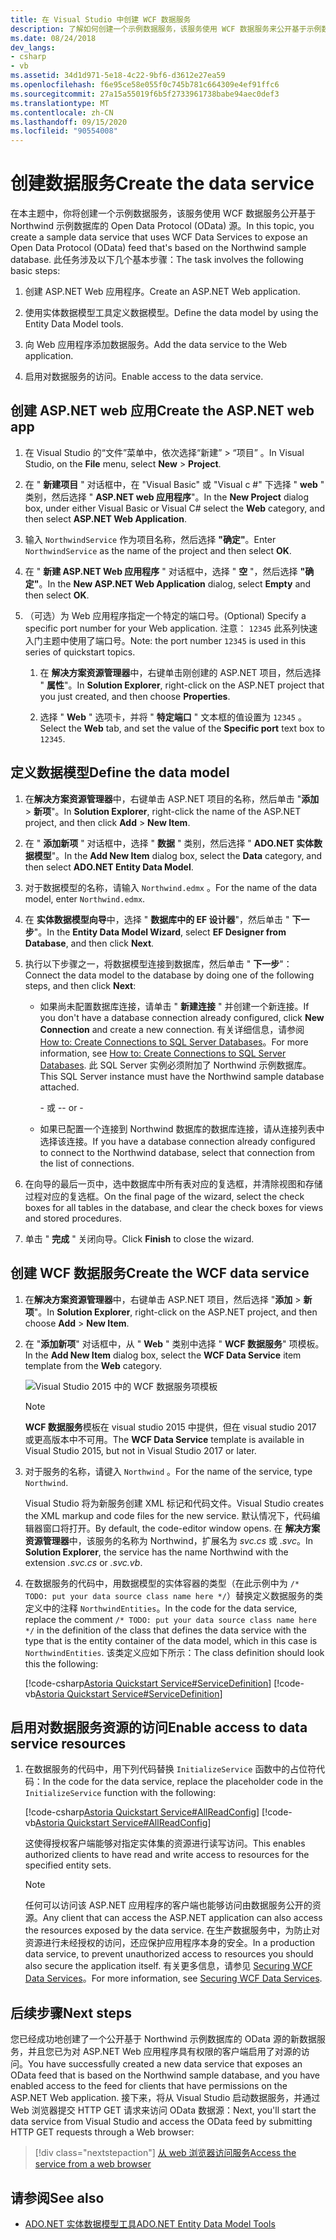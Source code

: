```yaml
---
title: 在 Visual Studio 中创建 WCF 数据服务
description: 了解如何创建一个示例数据服务，该服务使用 WCF 数据服务来公开基于示例数据库的 OData 源。
ms.date: 08/24/2018
dev_langs:
- csharp
- vb
ms.assetid: 34d1d971-5e18-4c22-9bf6-d3612e27ea59
ms.openlocfilehash: f6e95ce58e055f0c745b781c664309e4ef91ffc6
ms.sourcegitcommit: 27a15a55019f6b5f2733961738babe94aec0def3
ms.translationtype: MT
ms.contentlocale: zh-CN
ms.lasthandoff: 09/15/2020
ms.locfileid: "90554008"
---
```

# <a name="create-the-data-service"></a><span data-ttu-id="5b78d-103">创建数据服务</span><span class="sxs-lookup"><span data-stu-id="5b78d-103">Create the data service</span></span>

<span data-ttu-id="5b78d-104">在本主题中，你将创建一个示例数据服务，该服务使用 WCF 数据服务公开基于 Northwind 示例数据库的 Open Data Protocol (OData) 源。</span><span class="sxs-lookup"><span data-stu-id="5b78d-104">In this topic, you create a sample data service that uses WCF Data Services to expose an Open Data Protocol (OData) feed that's based on the Northwind sample database.</span></span> <span data-ttu-id="5b78d-105">此任务涉及以下几个基本步骤：</span><span class="sxs-lookup"><span data-stu-id="5b78d-105">The task involves the following basic steps:</span></span>

1. <span data-ttu-id="5b78d-106">创建 ASP.NET Web 应用程序。</span><span class="sxs-lookup"><span data-stu-id="5b78d-106">Create an ASP.NET Web application.</span></span>

2. <span data-ttu-id="5b78d-107">使用实体数据模型工具定义数据模型。</span><span class="sxs-lookup"><span data-stu-id="5b78d-107">Define the data model by using the Entity Data Model tools.</span></span>

3. <span data-ttu-id="5b78d-108">向 Web 应用程序添加数据服务。</span><span class="sxs-lookup"><span data-stu-id="5b78d-108">Add the data service to the Web application.</span></span>

4. <span data-ttu-id="5b78d-109">启用对数据服务的访问。</span><span class="sxs-lookup"><span data-stu-id="5b78d-109">Enable access to the data service.</span></span>

## <a name="create-the-aspnet-web-app"></a><span data-ttu-id="5b78d-110">创建 ASP.NET web 应用</span><span class="sxs-lookup"><span data-stu-id="5b78d-110">Create the ASP.NET web app</span></span>

1. <span data-ttu-id="5b78d-111">在 Visual Studio 的“文件”菜单中，依次选择“新建” > “项目”    。</span><span class="sxs-lookup"><span data-stu-id="5b78d-111">In Visual Studio, on the **File** menu, select **New** > **Project**.</span></span>

1. <span data-ttu-id="5b78d-112">在 " **新建项目** " 对话框中，在 "Visual Basic" 或 "Visual c #" 下选择 " **web** " 类别，然后选择 " **ASP.NET web 应用程序**"。</span><span class="sxs-lookup"><span data-stu-id="5b78d-112">In the **New Project** dialog box, under either Visual Basic or Visual C# select the **Web** category, and then select **ASP.NET Web Application**.</span></span>

1. <span data-ttu-id="5b78d-113">输入 `NorthwindService` 作为项目名称，然后选择 **"确定"**。</span><span class="sxs-lookup"><span data-stu-id="5b78d-113">Enter `NorthwindService` as the name of the project and then select **OK**.</span></span>

1. <span data-ttu-id="5b78d-114">在 " **新建 ASP.NET Web 应用程序** " 对话框中，选择 " **空** "，然后选择 **"确定"**。</span><span class="sxs-lookup"><span data-stu-id="5b78d-114">In the **New ASP.NET Web Application** dialog, select **Empty** and then select **OK**.</span></span>

1. <span data-ttu-id="5b78d-115">（可选）为 Web 应用程序指定一个特定的端口号。</span><span class="sxs-lookup"><span data-stu-id="5b78d-115">(Optional) Specify a specific port number for your Web application.</span></span> <span data-ttu-id="5b78d-116">注意： `12345` 此系列快速入门主题中使用了端口号。</span><span class="sxs-lookup"><span data-stu-id="5b78d-116">Note: the port number `12345` is used in this series of quickstart topics.</span></span>

    1. <span data-ttu-id="5b78d-117">在 **解决方案资源管理器**中，右键单击刚创建的 ASP.NET 项目，然后选择 " **属性**"。</span><span class="sxs-lookup"><span data-stu-id="5b78d-117">In **Solution Explorer**, right-click on the ASP.NET project that you just created, and then choose **Properties**.</span></span>

    2. <span data-ttu-id="5b78d-118">选择 " **Web** " 选项卡，并将 " **特定端口** " 文本框的值设置为 `12345` 。</span><span class="sxs-lookup"><span data-stu-id="5b78d-118">Select the **Web** tab, and set the value of the **Specific port** text box to `12345`.</span></span>

## <a name="define-the-data-model"></a><span data-ttu-id="5b78d-119">定义数据模型</span><span class="sxs-lookup"><span data-stu-id="5b78d-119">Define the data model</span></span>

1. <span data-ttu-id="5b78d-120">在**解决方案资源管理器**中，右键单击 ASP.NET 项目的名称，然后单击 "**添加**  >  **新项**"。</span><span class="sxs-lookup"><span data-stu-id="5b78d-120">In **Solution Explorer**, right-click the name of the ASP.NET project, and then click **Add** > **New Item**.</span></span>

2. <span data-ttu-id="5b78d-121">在 " **添加新项** " 对话框中，选择 " **数据** " 类别，然后选择 " **ADO.NET 实体数据模型**"。</span><span class="sxs-lookup"><span data-stu-id="5b78d-121">In the **Add New Item** dialog box, select the **Data** category, and then select **ADO.NET Entity Data Model**.</span></span>

3. <span data-ttu-id="5b78d-122">对于数据模型的名称，请输入 `Northwind.edmx` 。</span><span class="sxs-lookup"><span data-stu-id="5b78d-122">For the name of the data model, enter `Northwind.edmx`.</span></span>

4. <span data-ttu-id="5b78d-123">在 **实体数据模型向导**中，选择 " **数据库中的 EF 设计器**"，然后单击 " **下一步**"。</span><span class="sxs-lookup"><span data-stu-id="5b78d-123">In the **Entity Data Model Wizard**, select **EF Designer from Database**, and then click **Next**.</span></span>

5. <span data-ttu-id="5b78d-124">执行以下步骤之一，将数据模型连接到数据库，然后单击 " **下一步**"：</span><span class="sxs-lookup"><span data-stu-id="5b78d-124">Connect the data model to the database by doing one of the following steps, and then click **Next**:</span></span>

    - <span data-ttu-id="5b78d-125">如果尚未配置数据库连接，请单击 " **新建连接** " 并创建一个新连接。</span><span class="sxs-lookup"><span data-stu-id="5b78d-125">If you don't have a database connection already configured, click **New Connection** and create a new connection.</span></span> <span data-ttu-id="5b78d-126">有关详细信息，请参阅 [How to: Create Connections to SQL Server Databases](/previous-versions/visualstudio/visual-studio-2008/s4yys16a(v=vs.90))。</span><span class="sxs-lookup"><span data-stu-id="5b78d-126">For more information, see [How to: Create Connections to SQL Server Databases](/previous-versions/visualstudio/visual-studio-2008/s4yys16a(v=vs.90)).</span></span> <span data-ttu-id="5b78d-127">此 SQL Server 实例必须附加了 Northwind 示例数据库。</span><span class="sxs-lookup"><span data-stu-id="5b78d-127">This SQL Server instance must have the Northwind sample database attached.</span></span>

         <span data-ttu-id="5b78d-128">\- 或 -</span><span class="sxs-lookup"><span data-stu-id="5b78d-128">\- or -</span></span>

    - <span data-ttu-id="5b78d-129">如果已配置一个连接到 Northwind 数据库的数据库连接，请从连接列表中选择该连接。</span><span class="sxs-lookup"><span data-stu-id="5b78d-129">If you have a database connection already configured to connect to the Northwind database, select that connection from the list of connections.</span></span>

6. <span data-ttu-id="5b78d-130">在向导的最后一页中，选中数据库中所有表对应的复选框，并清除视图和存储过程对应的复选框。</span><span class="sxs-lookup"><span data-stu-id="5b78d-130">On the final page of the wizard, select the check boxes for all tables in the database, and clear the check boxes for views and stored procedures.</span></span>

7. <span data-ttu-id="5b78d-131">单击 " **完成** " 关闭向导。</span><span class="sxs-lookup"><span data-stu-id="5b78d-131">Click **Finish** to close the wizard.</span></span>

## <a name="create-the-wcf-data-service"></a><span data-ttu-id="5b78d-132">创建 WCF 数据服务</span><span class="sxs-lookup"><span data-stu-id="5b78d-132">Create the WCF data service</span></span>

1. <span data-ttu-id="5b78d-133">在**解决方案资源管理器**中，右键单击 ASP.NET 项目，然后选择 "**添加**  >  **新项**"。</span><span class="sxs-lookup"><span data-stu-id="5b78d-133">In **Solution Explorer**, right-click on the ASP.NET project, and then choose **Add** > **New Item**.</span></span>

2. <span data-ttu-id="5b78d-134">在 "**添加新项**" 对话框中，从 " **Web** " 类别中选择 " **WCF 数据服务**" 项模板。</span><span class="sxs-lookup"><span data-stu-id="5b78d-134">In the **Add New Item** dialog box, select the **WCF Data Service** item template from the **Web** category.</span></span>

   ![Visual Studio 2015 中的 WCF 数据服务项模板](./media/wcf-data-service-item-template.png)

   > [!NOTE]
   > <span data-ttu-id="5b78d-136">**WCF 数据服务**模板在 visual studio 2015 中提供，但在 visual studio 2017 或更高版本中不可用。</span><span class="sxs-lookup"><span data-stu-id="5b78d-136">The **WCF Data Service** template is available in Visual Studio 2015, but not in Visual Studio 2017 or later.</span></span>

3. <span data-ttu-id="5b78d-137">对于服务的名称，请键入 `Northwind` 。</span><span class="sxs-lookup"><span data-stu-id="5b78d-137">For the name of the service, type `Northwind`.</span></span>

     <span data-ttu-id="5b78d-138">Visual Studio 将为新服务创建 XML 标记和代码文件。</span><span class="sxs-lookup"><span data-stu-id="5b78d-138">Visual Studio creates the XML markup and code files for the new service.</span></span> <span data-ttu-id="5b78d-139">默认情况下，代码编辑器窗口将打开。</span><span class="sxs-lookup"><span data-stu-id="5b78d-139">By default, the code-editor window opens.</span></span> <span data-ttu-id="5b78d-140">在 **解决方案资源管理器**中，该服务的名称为 Northwind，扩展名为 *svc.cs* 或 *.svc*。</span><span class="sxs-lookup"><span data-stu-id="5b78d-140">In **Solution Explorer**, the service has the name Northwind with the extension *.svc.cs* or *.svc.vb*.</span></span>

4. <span data-ttu-id="5b78d-141">在数据服务的代码中，用数据模型的实体容器的类型（在此示例中为 `/* TODO: put your data source class name here */`）替换定义数据服务的类定义中的注释 `NorthwindEntities`。</span><span class="sxs-lookup"><span data-stu-id="5b78d-141">In the code for the data service, replace the comment `/* TODO: put your data source class name here */` in the definition of the class that defines the data service with the type that is the entity container of the data model, which in this case is `NorthwindEntities`.</span></span> <span data-ttu-id="5b78d-142">该类定义应如下所示：</span><span class="sxs-lookup"><span data-stu-id="5b78d-142">The class definition should look this the following:</span></span>

     [!code-csharp[Astoria Quickstart Service#ServiceDefinition](../../../../samples/snippets/csharp/VS_Snippets_Misc/astoria_quickstart_service/cs/northwind.svc.cs#servicedefinition)]
     [!code-vb[Astoria Quickstart Service#ServiceDefinition](../../../../samples/snippets/visualbasic/VS_Snippets_Misc/astoria_quickstart_service/vb/northwind.svc.vb#servicedefinition)]

## <a name="enable-access-to-data-service-resources"></a><span data-ttu-id="5b78d-143">启用对数据服务资源的访问</span><span class="sxs-lookup"><span data-stu-id="5b78d-143">Enable access to data service resources</span></span>

1. <span data-ttu-id="5b78d-144">在数据服务的代码中，用下列代码替换 `InitializeService` 函数中的占位符代码：</span><span class="sxs-lookup"><span data-stu-id="5b78d-144">In the code for the data service, replace the placeholder code in the `InitializeService` function with the following:</span></span>

     [!code-csharp[Astoria Quickstart Service#AllReadConfig](../../../../samples/snippets/csharp/VS_Snippets_Misc/astoria_quickstart_service/cs/northwind.svc.cs#allreadconfig)]
     [!code-vb[Astoria Quickstart Service#AllReadConfig](../../../../samples/snippets/visualbasic/VS_Snippets_Misc/astoria_quickstart_service/vb/northwind.svc.vb#allreadconfig)]

     <span data-ttu-id="5b78d-145">这使得授权客户端能够对指定实体集的资源进行读写访问。</span><span class="sxs-lookup"><span data-stu-id="5b78d-145">This enables authorized clients to have read and write access to resources for the specified entity sets.</span></span>

    > [!NOTE]
    > <span data-ttu-id="5b78d-146">任何可以访问该 ASP.NET 应用程序的客户端也能够访问由数据服务公开的资源。</span><span class="sxs-lookup"><span data-stu-id="5b78d-146">Any client that can access the ASP.NET application can also access the resources exposed by the data service.</span></span> <span data-ttu-id="5b78d-147">在生产数据服务中，为防止对资源进行未经授权的访问，还应保护应用程序本身的安全。</span><span class="sxs-lookup"><span data-stu-id="5b78d-147">In a production data service, to prevent unauthorized access to resources you should also secure the application itself.</span></span> <span data-ttu-id="5b78d-148">有关更多信息，请参见 [Securing WCF Data Services](securing-wcf-data-services.md)。</span><span class="sxs-lookup"><span data-stu-id="5b78d-148">For more information, see [Securing WCF Data Services](securing-wcf-data-services.md).</span></span>

## <a name="next-steps"></a><span data-ttu-id="5b78d-149">后续步骤</span><span class="sxs-lookup"><span data-stu-id="5b78d-149">Next steps</span></span>

<span data-ttu-id="5b78d-150">您已经成功地创建了一个公开基于 Northwind 示例数据库的 OData 源的新数据服务，并且您已为对 ASP.NET Web 应用程序具有权限的客户端启用了对源的访问。</span><span class="sxs-lookup"><span data-stu-id="5b78d-150">You have successfully created a new data service that exposes an OData feed that is based on the Northwind sample database, and you have enabled access to the feed for clients that have permissions on the ASP.NET Web application.</span></span> <span data-ttu-id="5b78d-151">接下来，将从 Visual Studio 启动数据服务，并通过 Web 浏览器提交 HTTP GET 请求来访问 OData 数据源：</span><span class="sxs-lookup"><span data-stu-id="5b78d-151">Next, you'll start the data service from Visual Studio and access the OData feed by submitting HTTP GET requests through a Web browser:</span></span>

> [!div class="nextstepaction"]
> [<span data-ttu-id="5b78d-152">从 web 浏览器访问服务</span><span class="sxs-lookup"><span data-stu-id="5b78d-152">Access the service from a web browser</span></span>](accessing-the-service-from-a-web-browser-wcf-data-services-quickstart.md)

## <a name="see-also"></a><span data-ttu-id="5b78d-153">请参阅</span><span class="sxs-lookup"><span data-stu-id="5b78d-153">See also</span></span>

- <span data-ttu-id="5b78d-154">[ADO.NET 实体数据模型工具](/previous-versions/dotnet/netframework-4.0/bb399249(v=vs.100))</span><span class="sxs-lookup"><span data-stu-id="5b78d-154">[ADO.NET Entity Data Model Tools](/previous-versions/dotnet/netframework-4.0/bb399249(v=vs.100))</span></span>
